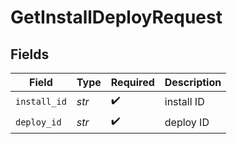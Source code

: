 # GetInstallDeployRequest


## Fields

| Field              | Type               | Required           | Description        |
| ------------------ | ------------------ | ------------------ | ------------------ |
| `install_id`       | *str*              | :heavy_check_mark: | install ID         |
| `deploy_id`        | *str*              | :heavy_check_mark: | deploy ID          |